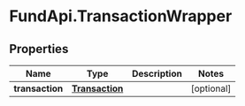 # FundApi.TransactionWrapper

## Properties

Name | Type | Description | Notes
------------ | ------------- | ------------- | -------------
**transaction** | [**Transaction**](Transaction.md) |  | [optional] 


